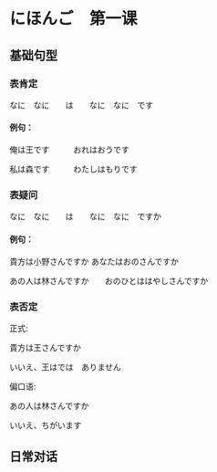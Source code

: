 #  にほんご　第一课

## 基础句型

### 表肯定

なに　なに　　は　　なに　なに　です

#### 例句：

俺は王です　　　おれはおうです

私は森です　　　わたしはもりです

### 表疑问

なに　なに　　は　　なに　なに　ですか

#### 例句：

貴方は小野さんですか      あなたはおのさんですか

あの人は林さんですか　　おのひとははやしさんですか

### 表否定

正式:

貴方は王さんですか

いいえ、王はでは　ありません

偏口语:

あの人は林さんですか

いいえ、ちがいます

## 日常对话



